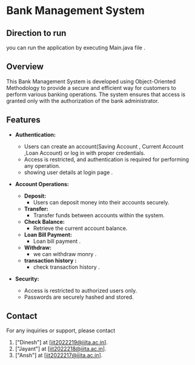# Bank Management System

## Direction to run
you can run the application by executing Main.java file .

## Overview

This Bank Management System is developed using Object-Oriented Methodology to provide a secure and efficient way for customers to perform various banking operations. The system ensures that access is granted only with the authorization of the bank administrator.

## Features

- **Authentication:**
  - Users can create an account(Saving Account , Current Account ,Loan Account) or log in with proper credentials.
  - Access is restricted, and authentication is required for performing any operation.
  - showing user details at login page .

- **Account Operations:**
  - **Deposit:**
    - Users can deposit money into their accounts securely.
  - **Transfer:**
    - Transfer funds between accounts within the system.
  - **Check Balance:**
    - Retrieve the current account balance.
  - **Loan Bill Payment:**
    - Loan bill payment .
  - **Withdraw:**
    - we can withdraw monry .
  - **transaction history :**
    - check transaction history .

- **Security:**
  - Access is restricted to authorized users only.
  - Passwords are securely hashed and stored.



## Contact

For any inquiries or support, please contact 
1. ["Dinesh"] at [iit2022219@iiita.ac.in].
2. ["Jayant"] at [iit2022218@iiita.ac.in].
3. ["Ansh"] at [iit2022217@iiita.ac.in].
 

